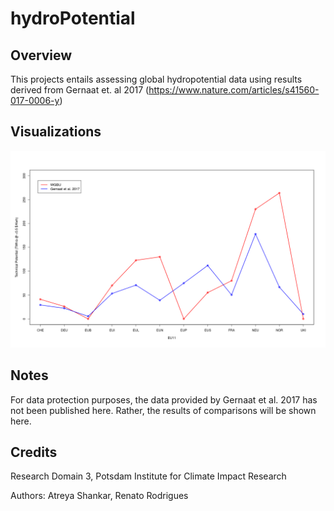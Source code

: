 # hydroPotential

## Overview

This projects entails assessing global hydropotential data using results derived from Gernaat et. al 2017 (https://www.nature.com/articles/s41560-017-0006-y)

## Visualizations

<img src = "/vis/comparisonChart.png" width = "800">

## Notes

For data protection purposes, the data provided by Gernaat et al. 2017 has not been published here. Rather, the results of comparisons will be shown here.

## Credits

Research Domain 3, Potsdam Institute for Climate Impact Research

Authors: Atreya Shankar, Renato Rodrigues

